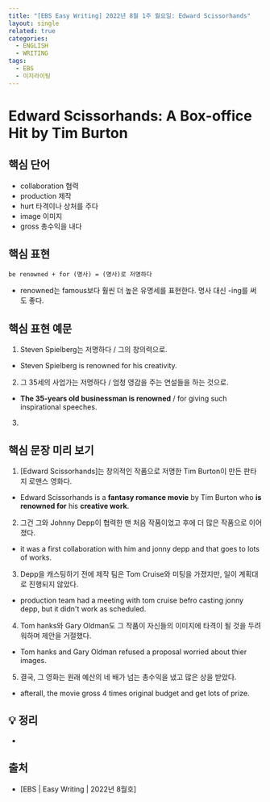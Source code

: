 ```yaml
---
title: "[EBS Easy Writing] 2022년 8월 1주 월요일: Edward Scissorhands"
layout: single
related: true
categories:
  - ENGLISH
  - WRITING
tags:
  - EBS
  - 이지라이팅
---
```


# Edward Scissorhands: A Box-office Hit by Tim Burton

## 핵심 단어
- collaboration 협력
- production 제작
- hurt 타격이나 상처를 주다
- image 이미지
- gross 총수익을 내다

## 핵심 표현
```
be renowned + for (명사) = (명사)로 저명하다
```
- renowned는 famous보다 훨씬 더 높은 유명세를 표현한다. 명사 대신 -ing를 써도 좋다. 

## 핵심 표현 예문
1. Steven Spielberg는 저명하다 / 그의 창의력으로.
- Steven Spielberg is renowned for his creativity.
2. 그 35세의 사업가는 저명하다 / 엄청 영감을 주는 연설들을 하는 것으로.
- __The 35-years old businessman is renowned__ / for giving such inspirational speeches.
3. 

## 핵심 문장 미리 보기
1. [Edward Scissorhands]는 창의적인 작품으로 저명한 Tim Burton이 만든 판타지 로맨스 영화다.
- Edward Scissorhands is a __fantasy romance movie__ by Tim Burton who __is renowned for__ his __creative work__.
2. 그건 그와 Johnny Depp이 협력한 맨 처음 작품이었고 후에 더 많은 작품으로 이어졌다.
- it was a first collaboration with him and jonny depp and that goes to lots of works.
3. Depp을 캐스팅하기 전에 제작 팀은 Tom Cruise와 미팅을 가졌지만, 일이 계획대로 진행되지 않았다.
- production team had a meeting with tom cruise befro casting jonny depp, but it didn't work as scheduled.
4. Tom hanks와 Gary Oldman도 그 작품이 자신들의 이미지에 타격이 될 것을 두려워하며 제안을 거절했다.
- Tom hanks and Gary Oldman refused a proposal worried about thier images.
5. 결국, 그 영화는 원래 예산의 네 배가 넘는 총수익을 냈고 많은 상을 받았다.
- afterall, the movie gross 4 times original budget and get lots of prize.

## 💡 정리
- 
 
## 출처
- [EBS \| Easy Writing \| 2022년 8월호]

